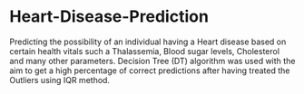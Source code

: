 # Heart-Disease-Prediction
Predicting the possibility of an individual having a Heart disease based on certain health vitals such a Thalassemia, Blood sugar levels, Cholesterol and many other parameters. Decision Tree (DT) algorithm was used with the aim to get a high percentage of correct predictions after having treated the Outliers using IQR method. 
